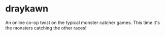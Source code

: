 # draykawn
An online co-op twist on the typical monster catcher games. This time it's the monsters catching the other races! 
